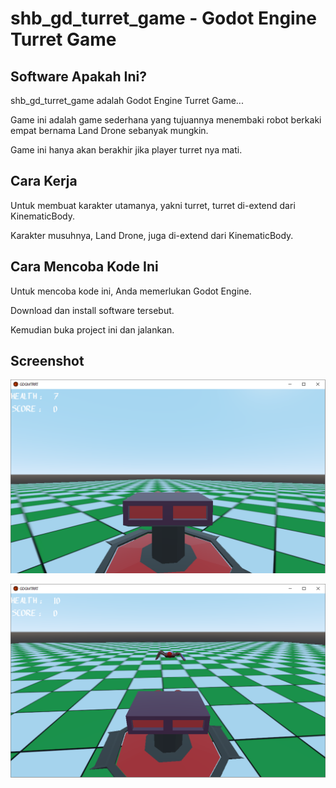 # shb_gd_turret_game - Godot Engine Turret Game

## Software Apakah Ini? 

shb_gd_turret_game adalah Godot Engine Turret Game...

Game ini adalah game sederhana yang tujuannya menembaki robot berkaki empat bernama Land Drone sebanyak mungkin.

Game ini hanya akan berakhir jika player turret nya mati.

## Cara Kerja

Untuk membuat karakter utamanya, yakni turret, turret di-extend dari KinematicBody.

Karakter musuhnya, Land Drone, juga di-extend dari KinematicBody.

## Cara Mencoba Kode Ini

Untuk mencoba kode ini, Anda memerlukan Godot Engine.

Download dan install software tersebut.

Kemudian buka project ini dan jalankan.

## Screenshot

![ScreenShot](.readme-assets/SHBGDTurretGame-2.png?raw=true)

![ScreenShot](.readme-assets/SHBGDTurretGame-3.png?raw=true)

